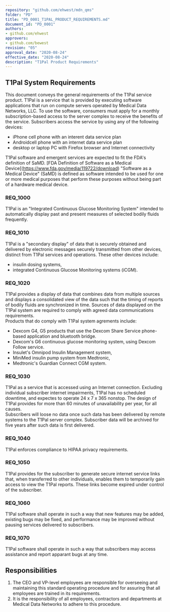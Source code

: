 ```yaml
---
repository: "github.com/ehwest/mdn_qms"
folder: "PD"
title: "PD_0001_T1PAL_PRODUCT_REQUIREMENTS.md"
document_id: "PD_0001"
authors:
- github.com/ehwest
approvers:
- github.com/bewest
revision: "05"
approval_date: "2020-08-24"
effective_date: "2020-08-24"
description: "T1Pal Product Requirements"
---
```



## T1Pal System Requirements

This document conveys the general requirements of the T1Pal service product.
T1Pal is a service that is provided by executing software applications that 
run on compute servers operated by
Medical Data Networks, LLC.   To use the software, consumers must apply for a monthly subscription-based
access to the server complex to receive the benefits of the service.
Subscribers access the service by using any of the following devices:
+ iPhone cell phone with an interent data service plan
+ Androidcell phone with an internet  data service plan
+ desktop or laptop PC with Firefox browser and Internet connectivity

T1Pal software and emergent services are expected to fit the FDA's
definition of SaMD.
[FDA Definition of Software as a Medical Device[(https://www.fda.gov/media/119722/download)
"Software as a Medical Device" (SaMD) is defined as software intended to be
used for one or more medical purposes that perform these purposes without being part of a hardware
medical device.

### REQ_1000
T1Pal is an "Integrated Continuous Glucose Monitoring System" intended to automatically display
past and present measures of selected bodily fluids frequently.

### REQ_1010
T1Pal is a "secondary display" of data that is securely obtained and delivered by electronic messages securely transmitted from other devices, distinct from T1Pal services and operations.
These other devices include:  
+ insulin dosing systems, 
+ integrated Continuous Glucose Monitoring systems (iCGM).

### REQ_1020
T1Pal provides a display of data that combines data from multiple sources and displays a consolidated view of the data such that the timing of reports of bodily fluids are synchronized in time.
Sources of data displayed on the T1Pal system are required to comply with agreed data communications requirements.  
Products that do comply with T1Pal system agrements include:  
+ Dexcom G4, G5 products that use the Dexcom Share Service phone-based application and bluetooth bridge.
+ Dexcom's G6 continuous glucose monitoring system, using Dexcom Follow service. 
+ Insulet's Omnipod Insulin Management system, 
+ MiniMed insulin pump system from Medtronic, 
+ Medtronic's Guardian Connect CGM system.


### REQ_1030
T1Pal as a service that is accessed using an Internet connection. Excluding individual subscriber internet impairments, T1Pal has no scheduled downtime, and expectes to operate 24 x 7 x 365 nonstop. 
The design of T1Pal provides for more than 60 minutes of unavailability per year, for all causes.  
Subscribers will loose no data once such data has been delivered by remote systems to the T1Pal server complex.
Subscriber data will be archived for five years after such data is first delivered.

### REQ_1040
T1Pal enforces compliance to HIPAA privacy requirements.

### REQ_1050
T1Pal provides for the subscriber to generate secure internet service links that, when transferred to other individuals, enables them to temporarily gain access to view the T1Pal reports.
These links become expired under control of the subscriber.

### REQ_1060
T1Pal software shall operate in such a way that new features may be added, existing bugs may be fixed, and performance may be improved without pausing services delivered to subscribers.

### REQ_1070
T1Pal software shall operate in such a way that subscribers may access assistance and report apparant bugs at any time.





## Responsibilities

1. The CEO and VP-level employees are responsible for overseeing and maintaining this standard operating procedure and for assuring that all employees are trained in its requirements.
2. It is the responsibility of all employees, contractors and departments at Medical Data Networks to adhere to this procedure.
